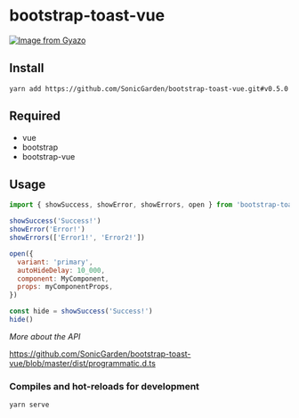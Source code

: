 # bootstrap-toast-vue

[![Image from Gyazo](https://i.gyazo.com/cb9c171434d5c2280448f6fb6fe46e54.gif)](https://gyazo.com/cb9c171434d5c2280448f6fb6fe46e54)

## Install

```
yarn add https://github.com/SonicGarden/bootstrap-toast-vue.git#v0.5.0
```

## Required

- vue
- bootstrap
- bootstrap-vue

## Usage

```javascript
import { showSuccess, showError, showErrors, open } from 'bootstrap-toast-vue'

showSuccess('Success!')
showError('Error!')
showErrors(['Error1!', 'Error2!'])

open({
  variant: 'primary',
  autoHideDelay: 10_000,
  component: MyComponent,
  props: myComponentProps,
})

const hide = showSuccess('Success!')
hide()
```

_More about the API_

https://github.com/SonicGarden/bootstrap-toast-vue/blob/master/dist/programmatic.d.ts

### Compiles and hot-reloads for development

```
yarn serve
```
